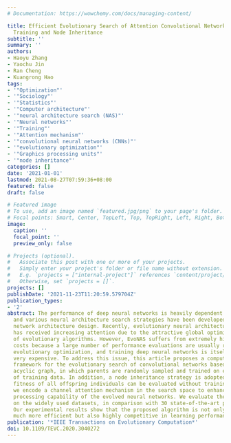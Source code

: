 ```yaml
---
# Documentation: https://wowchemy.com/docs/managing-content/

title: Efficient Evolutionary Search of Attention Convolutional Networks via Sampled
  Training and Node Inheritance
subtitle: ''
summary: ''
authors:
- Haoyu Zhang
- Yaochu Jin
- Ran Cheng
- Kuangrong Hao
tags:
- '"Optimization"'
- '"Sociology"'
- '"Statistics"'
- '"Computer architecture"'
- '"neural architecture search (NAS)"'
- '"Neural networks"'
- '"Training"'
- '"Attention mechanism"'
- '"convolutional neural networks (CNNs)"'
- '"evolutionary optimization"'
- '"Graphics processing units"'
- '"node inheritance"'
categories: []
date: '2021-01-01'
lastmod: 2021-08-27T07:59:36+08:00
featured: false
draft: false

# Featured image
# To use, add an image named `featured.jpg/png` to your page's folder.
# Focal points: Smart, Center, TopLeft, Top, TopRight, Left, Right, BottomLeft, Bottom, BottomRight.
image:
  caption: ''
  focal_point: ''
  preview_only: false

# Projects (optional).
#   Associate this post with one or more of your projects.
#   Simply enter your project's folder or file name without extension.
#   E.g. `projects = ["internal-project"]` references `content/project/deep-learning/index.md`.
#   Otherwise, set `projects = []`.
projects: []
publishDate: '2021-11-23T11:20:59.579704Z'
publication_types:
- '2'
abstract: The performance of deep neural networks is heavily dependent on its architecture
  and various neural architecture search strategies have been developed for automated
  network architecture design. Recently, evolutionary neural architecture search (EvoNAS)
  has received increasing attention due to the attractive global optimization capability
  of evolutionary algorithms. However, EvoNAS suffers from extremely high computational
  costs because a large number of performance evaluations are usually required in
  evolutionary optimization, and training deep neural networks is itself computationally
  very expensive. To address this issue, this article proposes a computationally efficient
  framework for the evolutionary search of convolutional networks based on a directed
  acyclic graph, in which parents are randomly sampled and trained on each mini-batch
  of training data. In addition, a node inheritance strategy is adopted so that the
  fitness of all offspring individuals can be evaluated without training them. Finally,
  we encode a channel attention mechanism in the search space to enhance the feature
  processing capability of the evolved neural networks. We evaluate the proposed algorithm
  on the widely used datasets, in comparison with 30 state-of-the-art peer algorithms.
  Our experimental results show that the proposed algorithm is not only computationally
  much more efficient but also highly competitive in learning performance.
publication: '*IEEE Transactions on Evolutionary Computation*'
doi: 10.1109/TEVC.2020.3040272
---
```

